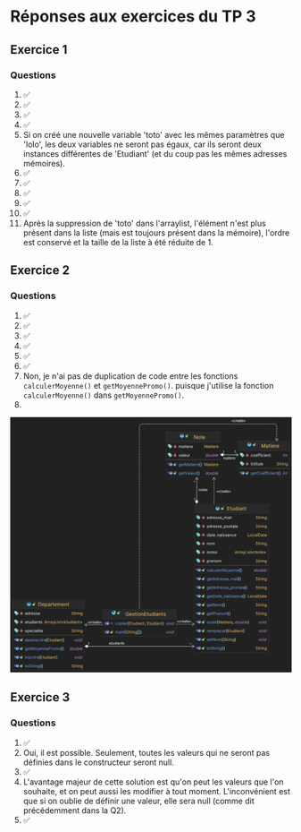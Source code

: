 # Réponses aux exercices du TP 3

## Exercice 1
### Questions
1. ✅
2. ✅
3. ✅
4. ✅
5. Si on créé une nouvelle variable 'toto' avec les mêmes paramètres que 'lolo', les deux variables ne seront pas égaux, car ils seront deux instances différentes de 'Etudiant' (et du coup pas les mêmes adresses mémoires).
6. ✅
7. ✅
8. ✅
9. ✅
10. ✅
11. Après la suppression de 'toto' dans l'arraylist, l'élément n'est plus présent dans la liste (mais est toujours présent dans la mémoire), l'ordre est conservé et la taille de la liste à été réduite de 1.

## Exercice 2
### Questions
1. ✅
2. ✅
3. ✅
4. ✅
5. ✅
6. ✅
7. Non, je n'ai pas de duplication de code entre les fonctions ```calculerMoyenne()``` et ```getMoyennePromo()```. puisque j'utilise la fonction ```calculerMoyenne()``` dans ```getMoyennePromo()```.
8. 
![Diagramme de classe](./ressources/exo2.png)

## Exercice 3
### Questions
1. ✅
2. Oui, il est possible. Seulement, toutes les valeurs qui ne seront pas définies dans le constructeur seront null.
3. ✅
4. L'avantage majeur de cette solution est qu'on peut les valeurs que l'on souhaite, et on peut aussi les modifier à tout moment. L'inconvénient est que si on oublie de définir une valeur, elle sera null (comme dit précédemment dans la Q2).
5. ✅